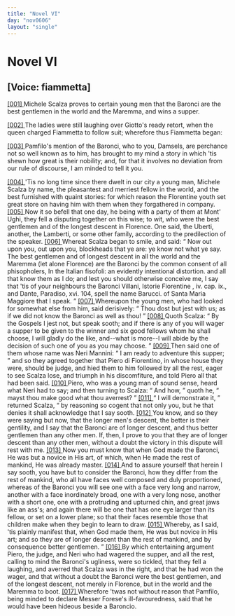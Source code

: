 ```yaml
---
title: "Novel VI"
day: "nov0606"
layout: "single"
---
```

<div id="nov0606" type="novella" who="fiammetta">
 <h1>
  Novel VI
 </h1>
 <p>
  <h2>
   [Voice: fiammetta]
  </h2>
 </p>
 <argument>
  <p>
   <a href="{{ site.baseurl }}itDecameron/nov0606#p06060001" id="p06060001">
    [001]
   </a>
   Michele Scalza proves to certain young men that the
Baronci are the best gentlemen in the world and the Maremma, and wins a
supper.
  </p>
 </argument>
 <div3 type="commentary" who="author">
  <p>
   <a href="{{ site.baseurl }}itDecameron/nov0606#p06060002" id="p06060002">
    [002]
   </a>
   The
   ladies were still laughing over Giotto's
	ready retort, when the queen charged Fiammetta to follow suit; wherefore thus Fiammetta
	began:
  </p>
 </div3>
 <div3 type="commentary" who="fiammetta">
  <p>
   <a href="{{ site.baseurl }}itDecameron/nov0606#p06060003" id="p06060003">
    [003]
   </a>
   Pamfilo's mention of the
	Baronci, who to you, Damsels, are perchance not so well known as to him, has brought to my
	mind a story in which 'tis shewn how great is their nobility; and, for that it involves no
	deviation from our rule of discourse, I am minded to tell it you.
  </p>
 </div3>
 <p>
  <a href="{{ site.baseurl }}itDecameron/nov0606#p06060004" id="p06060004">
   [004]
  </a>
  'Tis no long time
since there dwelt in our city a young man,
 Michele Scalza by name, the
pleasantest and merriest fellow in the
 world, and the best furnished with
quaint stories: for which reason
 the Florentine youth set great store on
having him with them when
 they forgathered in company.
  <a href="{{ site.baseurl }}itDecameron/nov0606#p06060005" id="p06060005">
   [005]
  </a>
  Now it so befell
that one day, he
 being with a party of them at Mont' Ughi, they fell a
disputing
 together on this wise; to wit, who were the best gentlemen and
of
 the longest descent in Florence. One said, the Uberti, another, the
Lamberti, or some other family, according to the predilection of the
speaker.
  <a href="{{ site.baseurl }}itDecameron/nov0606#p06060006" id="p06060006">
   [006]
  </a>
  Whereat Scalza began to smile, and said:
  <q direct="unspecified">
   Now out
 upon you, out
upon you, blockheads that ye are: ye know not what
 ye say. The best
gentlemen and of longest descent in all the world
 and the Maremma (let
alone Florence) are the Baronci by the
 common consent of all
phisopholers,
   <note>
    In the Italian
    fisofoli:
    an
evidently intentional distortion.
   </note>
   and all that know them as I
 do;
and lest you should otherwise conceive me, I say that 'tis of
 your
neighbours the Baronci
   <note>
    Villani,
    Istorie
Fiorentine
    , iv.
 cap.
 ix., and Dante,
    Paradiso,
    xvi. 104,
 spell the name Barucci.
   </note>
   of
Santa Maria Maggiore that I speak.
  </q>
  <a href="{{ site.baseurl }}itDecameron/nov0606#p06060007" id="p06060007">
   [007]
  </a>
  Whereupon the young men,
who had looked for somewhat else from
 him, said derisively:
  <q direct="unspecified">
   Thou dost
but jest with us; as if we did not
 know the Baronci as well as thou!
  </q>
  <a href="{{ site.baseurl }}itDecameron/nov0606#p06060008" id="p06060008">
   [008]
  </a>
  Quoth Scalza:
  <q direct="unspecified">
   By the Gospels
 I jest not, but speak sooth; and if there
is any of you will wager a
 supper to be given to the winner and six good
fellows whom he
 shall choose, I will gladly do the like, and--what is
more--I will
 abide by the decision of such one of you as you may
choose.
  </q>
  <a href="{{ site.baseurl }}itDecameron/nov0606#p06060009" id="p06060009">
   [009]
  </a>
  Then
 said one of them whose name was Neri Mannini:
  <q direct="unspecified">
   I am
ready to
 adventure this supper;
  </q>
  and so they agreed together that Piero
di
 Fiorentino, in whose house they were, should be judge, and hied them
to him followed by all the rest, eager to see Scalza lose, and triumph
 in
his discomfiture, and told Piero all that had been said.
  <a href="{{ site.baseurl }}itDecameron/nov0606#p06060010" id="p06060010">
   [010]
  </a>
  Piero, who
 was a
young man of sound sense, heard what Neri had to say; and
 then turning to
Scalza:
  <q direct="unspecified">
   And how,
  </q>
  quoth he,
  <q direct="unspecified">
   mayst thou make
 good what thou
averrest?
  </q>
  <a href="{{ site.baseurl }}itDecameron/nov0606#p06060011" id="p06060011">
   [011]
  </a>
  <q direct="unspecified">
   I will demonstrate it,
  </q>
  returned
 Scalza,
  <q direct="unspecified">
   by
reasoning so cogent that not only you, but he that denies
 it shall
acknowledge that I say sooth.
   <a href="{{ site.baseurl }}itDecameron/nov0606#p06060012" id="p06060012">
    [012]
   </a>
   You know, and so they were
 saying but now,
that the longer men's descent, the better is their
 gentility, and I say
that the Baronci are of longer descent, and thus
 better gentlemen than any
other men. If, then, I prove to you that
 they are of longer descent than
any other men, without a doubt the
 victory in this dispute will rest with
me.
   <a href="{{ site.baseurl }}itDecameron/nov0606#p06060013" id="p06060013">
    [013]
   </a>
   Now you must know that
 when God made the Baronci, He was but a novice
in His art, of
 which, when He made the rest of mankind, He was already
master.
   <a href="{{ site.baseurl }}itDecameron/nov0606#p06060014" id="p06060014">
    [014]
   </a>
   And to assure yourself that herein I say sooth, you have but to
consider
 the Baronci, how they differ from the rest of mankind, who all
have faces well composed and duly proportioned, whereas of the
 Baronci you
will see one with a face very long and narrow, another
 with a face
inordinately broad, one with a very long nose, another
 with a short one,
one with a protruding and upturned chin, and
 great jaws like an ass's; and
again there will be one that has one eye
 larger than its fellow, or set on
a lower plane; so that their faces
 resemble those that children make when
they begin to learn to draw.
   <a href="{{ site.baseurl }}itDecameron/nov0606#p06060015" id="p06060015">
    [015]
   </a>
   Whereby, as I said, 'tis plainly manifest
that, when God made them,
 He was but novice in His art; and so they are of
longer descent
 than the rest of mankind, and by consequence better
gentlemen.
  </q>
  <a href="{{ site.baseurl }}itDecameron/nov0606#p06060016" id="p06060016">
   [016]
  </a>
  By which entertaining argument Piero, the judge, and Neri
who had
 wagered the supper, and all the rest, calling to mind the
Baronci's
  ugliness, were so tickled, that they fell a laughing,
and averred that
 Scalza was in the right, and that he had won the wager,
and that
 without a doubt the Baronci were the best gentlemen, and of the
longest descent, not merely in Florence, but in the world and the
 Maremma
to boot.
  <a href="{{ site.baseurl }}itDecameron/nov0606#p06060017" id="p06060017">
   [017]
  </a>
  Wherefore 'twas not without reason that
 Pamfilo, being minded to
declare Messer Forese's ill-favouredness,
 said that he would have been
hideous beside a Baroncio.
 </p>
</div>